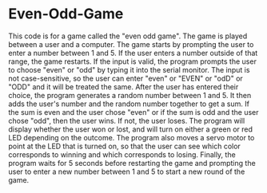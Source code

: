 # Even-Odd-Game
This code is for a game called the "even odd game". The game is played between a user and a computer.
    The game starts by prompting the user to enter a number between 1 and 5. If the user enters a number outside of that range, the game restarts. If the input is valid, the program prompts the user to choose "even" or "odd" by typing it into the serial monitor. The input is not case-sensitive, so the user can enter "even" or "EVEN" or "odD" or "ODD" and it will be treated the same.
    After the user has entered their choice, the program generates a random number between 1 and 5. It then adds the user's number and the random number together to get a sum. If the sum is even and the user chose "even" or if the sum is odd and the user chose "odd", then the user wins. If not, the user loses.
    The program will display whether the user won or lost, and will turn on either a green or red LED depending on the outcome. The program also moves a servo motor to point at the LED that is turned on, so that the user can see which color corresponds to winning and which corresponds to losing.
    Finally, the program waits for 5 seconds before restarting the game and prompting the user to enter a new number between 1 and 5 to start a new round of the game.

